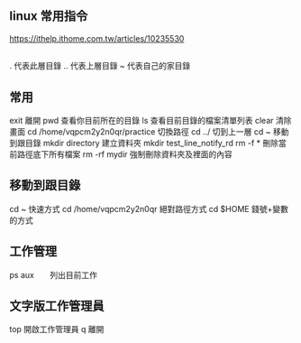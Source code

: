 ## linux 常用指令
https://ithelp.ithome.com.tw/articles/10235530


##
.     代表此層目錄
..    代表上層目錄
~     代表自己的家目錄

## 常用
exit 離開
pwd 查看你目前所在的目錄
ls  查看目前目錄的檔案清單列表
clear 清除畫面
cd /home/vqpcm2y2n0qr/practice  切換路徑
cd ../ 切到上一層
cd ~ 移動到跟目錄
mkdir directory 建立資料夾
mkdir test_line_notify_rd
rm -f * 刪除當前路徑底下所有檔案
rm -rf mydir 強制刪除資料夾及裡面的內容



## 移動到跟目錄
cd ~       快速方式
cd /home/vqpcm2y2n0qr   絕對路徑方式
cd $HOME   錢號+變數的方式

## 工作管理
ps aux　　列出目前工作

## 文字版工作管理員
top 開啟工作管理員
q   離開

